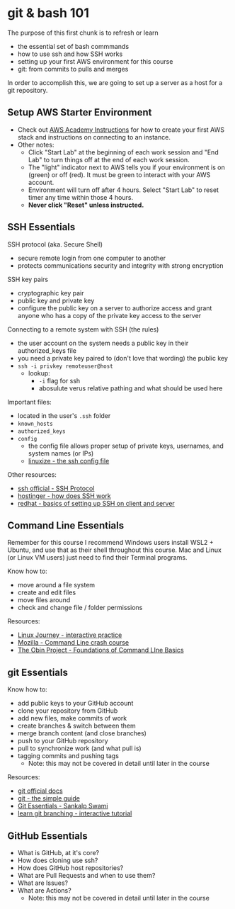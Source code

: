 # git & bash 101

The purpose of this first chunk is to refresh or learn 
- the essential set of bash commmands
- how to use ssh and how SSH works
- setting up your first AWS environment for this course
- git: from commits to pulls and merges

In order to accomplish this, we are going to set up a server as a host for a git repository.  

## Setup AWS Starter Environment

- Check out [AWS Academy Instructions](../AWSAcademy.md) for how to create your first AWS stack and instructions on connecting to an instance.  
- Other notes: 
  - Click "Start Lab" at the beginning of each work session and "End Lab" to turn things off at the end of each work session.
  - The "light" indicator next to AWS tells you if your environment is on (green) or off (red).  It must be green to interact with your AWS account.
  - Environment will turn off after 4 hours.  Select "Start Lab" to reset timer any time within those 4 hours.
  - **Never click "Reset" unless instructed.**

## SSH Essentials

SSH protocol (aka. Secure Shell)
- secure remote login from one computer to another
- protects communications security and integrity with strong encryption

SSH key pairs
- cryptographic key pair 
- public key and private key
- configure the public key on a server to authorize access and grant anyone who has a copy of the private key access to the server

Connecting to a remote system with SSH (the rules)
- the user account on the system needs a public key in their authorized_keys file
- you need a private key paired to (don't love that wording) the public key
- `ssh -i privkey remoteuser@host`
  - lookup: 
    - `-i` flag for ssh
    - abosulute verus relative pathing and what should be used here

Important files:
- located in the user's `.ssh` folder
- `known_hosts`
- `authorized_keys`
- `config`
  - the config file allows proper setup of private keys, usernames, and system names (or IPs) 
  - [linuxize - the ssh config file](https://linuxize.com/post/using-the-ssh-config-file/)

Other resources:
- [ssh official - SSH Protocol](https://www.ssh.com/academy/ssh/protocol)
- [hostinger - how does SSH work](https://www.hostinger.com/tutorials/ssh-tutorial-how-does-ssh-work)
- [redhat - basics of setting up SSH on client and server](https://www.redhat.com/sysadmin/access-remote-systems-ssh)

## Command Line Essentials

Remember for this course I recommend Windows users install WSL2 + Ubuntu, and use that as their shell throughout this course.  Mac and Linux (or Linux VM users) just need to find their Terminal programs.

Know how to:
- move around a file system
- create and edit files
- move files around
- check and change file / folder permissions

Resources:
- [Linux Journey - interactive practice](https://notes.siira.io/)
- [Mozilla - Command Line crash course](https://developer.mozilla.org/en-US/docs/Learn/Tools_and_testing/Understanding_client-side_tools/Command_line)
- [The Obin Project - Foundations of Command LIne Basics](https://www.theodinproject.com/lessons/foundations-command-line-basics)

## git Essentials

Know how to:
- add public keys to your GitHub account
- clone your repository from GitHub
- add new files, make commits of work
- create branches & switch between them
- merge branch content (and close branches)
- push to your GitHub repository
- pull to synchronize work (and what pull is)
- tagging commits and pushing tags
  - Note: this may not be covered in detail until later in the course

Resources:
- [git official docs](https://git-scm.com/docs/gittutorial)
- [git - the simple guide](https://rogerdudler.github.io/git-guide/)
- [Git Essentials - Sankalp Swami](https://dev.to/sankalpswami1122/git-essentials-4kff)
- [learn git branching - interactive tutorial](https://learngitbranching.js.org/?locale=en_US)

## GitHub Essentials

- What is GitHub, at it's core?
- How does cloning use ssh?
- How does GitHub host repositories?
- What are Pull Requests and when to use them?
- What are Issues?
- What are Actions?
  - Note: this may not be covered in detail until later in the course
